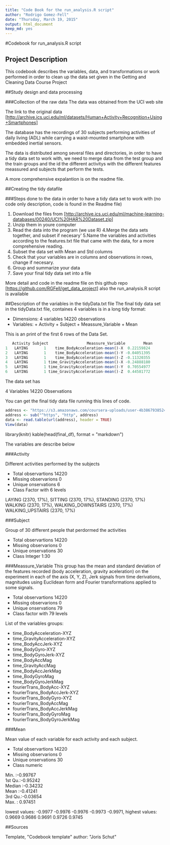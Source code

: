```yaml
---
title: "Code Book for the run_analysis.R script"
author: "Rodrigo Gomez-Fell"
date: "Thursday, March 19, 2015"
output: html_document
keep_md: yes
---
```


#Codebook for run_analysis.R script
## Project Description

 This codebook describes the variables, data, and transformations or work performed in order to clean up the data set given in the Getting and Cleaning Data Course Project



##Study design and data processing

###Collection of the raw data
The data was obtained from the UCI web site 

The link to the original data 
[http://archive.ics.uci.edu/ml/datasets/Human+Activity+Recognition+Using+Smartphones]

The database has the recordings of 30 subjects performing activities of daily living (ADL) while carrying a waist-mounted smartphone with embedded inertial sensors.

The data is distributed among several files and directories, in order to have a tidy data set to work with, we need to merge data from the test group and the train groups and the id the different activitys with the different features meassured and subjects that perform the tests.

A more comprehensive expalantion is on the readme file.


##Creating the tidy datafile

###Steps done to the data in order to have a tidy data set to work with (no code only description, code is found in the Readme file)

1. Download the files from [http://archive.ics.uci.edu/ml/machine-learning-databases/00240/UCI%20HAR%20Dataset.zip]
2. Unzip them in youre computer
3. Read the data into the program (we use R)
4.Merge the data sets together, and subset if necesary'
5.Name the variables and activities according to the features.txt file that came with the data, for a more comprehensive reading.
6. Subset the data set with Mean and Std columns
7. Check that your variables are in columns and observations in rows, change if necesary.
7. Group and summarize your data
8. Save your final tidy data set into a file

More detail and code in the readme file on this github repo [https://github.com/RGFell/get_data_project] also the run_analysis.R script is available

##Description of the variables in the tidyData.txt file
The final tidy data set in the tidyData.txt file, containes 4 variables is in a long tidy format:
 - Dimensions: 4 variables  14220 observations
  - Variables:
        + Activity
        + Subject
        + Meassure_Variable
        + Mean
                
 This is an print of the first 6 rows of the Data Set.
 
```R 
   Activity Subject                 Meassure_Variable        Mean
1   LAYING       1    time_BodyAcceleration-mean()-X  0.22159824
2   LAYING       1    time_BodyAcceleration-mean()-Y -0.04051395
3   LAYING       1    time_BodyAcceleration-mean()-Z -0.11320355
4   LAYING       1 time_GravityAcceleration-mean()-X -0.24888180
5   LAYING       1 time_GravityAcceleration-mean()-Y  0.70554977
6   LAYING       1 time_GravityAcceleration-mean()-Z  0.44581772
```
The data set has

4  Variables      14220  Observations


You can get the final tidy data file running this lines of code.

```R
address <- "https://s3.amazonaws.com/coursera-uploads/user-4b3867938524790c458319eb/973499/asst-3/1a71c9c0cd9a11e4b8381b8ddf9f86ee.txt"
address <- sub("^https", "http", address)
data <- read.table(url(address), header = TRUE) 
View(data)
```
library(knitr)
kable(head(final_df), format = "markdown")

The variables are describe below

###Activity 

Different activities performed by the subjects
 
  - Total observartions   14220
  - Missing observarions  0
  - Unique onservations   6
  - Class Factor with 6 levels

LAYING (2370, 17%), SITTING (2370, 17%), STANDING (2370, 17%) 
WALKING (2370, 17%), WALKING_DOWNSTAIRS (2370, 17%) 
WALKING_UPSTAIRS (2370, 17%)

###Subject
 
Group of 30 different people that perdormed the activities
 
  - Total observartions   14220
  - Missing observarions  0
  - Unique onservations   30
  - Class Integer 1:30

###Meassure_Variable
 This group has the mean and standard deviation of the features recorded (body acceleration, gravity aceleration) on the experiment in each of the axis (X, Y, Z), Jerk signals from time derivations, magnitudes using Euclidean form and Fourier transformations applied to some signals.
 
  - Total observartions   14220
  - Missing observarions  0
  - Unique onservations   79
  - Class factor with 79 levels
  
List of the variables groups:

* time_BodyAcceleration-XYZ
* time_GravityAcceleration-XYZ
* time_BodyAccJerk-XYZ
* time_BodyGyro-XYZ
* time_BodyGyroJerk-XYZ
* time_BodyAccMag
* time_GravityAccMag
* time_BodyAccJerkMag
* time_BodyGyroMag
* time_BodyGyroJerkMag
* fourierTrans_BodyAcc-XYZ
* fourierTrans_BodyAccJerk-XYZ
* fourierTrans_BodyGyro-XYZ
* fourierTrans_BodyAccMag
* fourierTrans_BodyAccJerkMag
* fourierTrans_BodyGyroMag
* fourierTrans_BodyGyroJerkMag

###Mean
 
Mean value of each variable for each activity and each subject.
 
  - Total observartions   14220
  - Missing observarions  0
  - Unique onservations   30
  - Class numeric
  
 Min.   :-0.99767  
 1st Qu.:-0.95242  
 Median :-0.34232  
 Mean   :-0.41241  
 3rd Qu.:-0.03654  
 Max.   : 0.97451  


lowest values: -0.9977 -0.9976 -0.9976 -0.9973 -0.9971, 
highest values:  0.9669  0.9686  0.9691  0.9726  0.9745 
  


##Sources

Template, "Codebook template" author: "Joris Schut"
